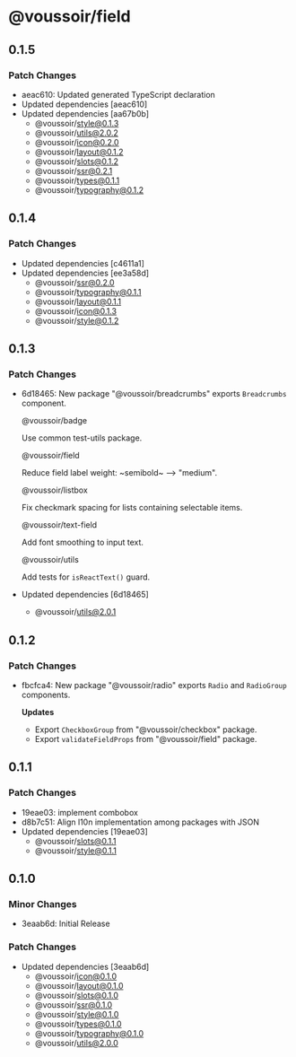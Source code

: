 # @voussoir/field

## 0.1.5

### Patch Changes

- aeac610: Updated generated TypeScript declaration
- Updated dependencies [aeac610]
- Updated dependencies [aa67b0b]
  - @voussoir/style@0.1.3
  - @voussoir/utils@2.0.2
  - @voussoir/icon@0.2.0
  - @voussoir/layout@0.1.2
  - @voussoir/slots@0.1.2
  - @voussoir/ssr@0.2.1
  - @voussoir/types@0.1.1
  - @voussoir/typography@0.1.2

## 0.1.4

### Patch Changes

- Updated dependencies [c4611a1]
- Updated dependencies [ee3a58d]
  - @voussoir/ssr@0.2.0
  - @voussoir/typography@0.1.1
  - @voussoir/layout@0.1.1
  - @voussoir/icon@0.1.3
  - @voussoir/style@0.1.2

## 0.1.3

### Patch Changes

- 6d18465: New package "@voussoir/breadcrumbs" exports `Breadcrumbs` component.

  @voussoir/badge

  Use common test-utils package.

  @voussoir/field

  Reduce field label weight: ~semibold~ --> "medium".

  @voussoir/listbox

  Fix checkmark spacing for lists containing selectable items.

  @voussoir/text-field

  Add font smoothing to input text.

  @voussoir/utils

  Add tests for `isReactText()` guard.

- Updated dependencies [6d18465]
  - @voussoir/utils@2.0.1

## 0.1.2

### Patch Changes

- fbcfca4: New package "@voussoir/radio" exports `Radio` and `RadioGroup`
  components.

  **Updates**

  - Export `CheckboxGroup` from "@voussoir/checkbox" package.
  - Export `validateFieldProps` from "@voussoir/field" package.

## 0.1.1

### Patch Changes

- 19eae03: implement combobox
- d8b7c51: Align l10n implementation among packages with JSON
- Updated dependencies [19eae03]
  - @voussoir/slots@0.1.1
  - @voussoir/style@0.1.1

## 0.1.0

### Minor Changes

- 3eaab6d: Initial Release

### Patch Changes

- Updated dependencies [3eaab6d]
  - @voussoir/icon@0.1.0
  - @voussoir/layout@0.1.0
  - @voussoir/slots@0.1.0
  - @voussoir/ssr@0.1.0
  - @voussoir/style@0.1.0
  - @voussoir/types@0.1.0
  - @voussoir/typography@0.1.0
  - @voussoir/utils@2.0.0
